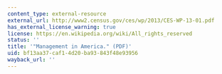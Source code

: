 ```yaml
---
content_type: external-resource
external_url: http://www2.census.gov/ces/wp/2013/CES-WP-13-01.pdf
has_external_license_warning: true
license: https://en.wikipedia.org/wiki/All_rights_reserved
status: ''
title: '"Management in America." (PDF)'
uid: bf13aa37-caf1-4d20-ba93-843f48e93956
wayback_url: ''
---
```

